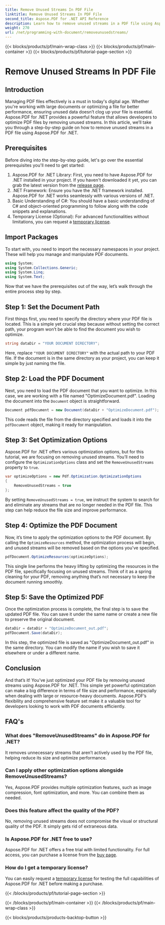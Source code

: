 ```yaml
---
title: Remove Unused Streams In PDF File
linktitle: Remove Unused Streams In PDF File
second_title: Aspose.PDF for .NET API Reference
description: Learn how to remove unused streams in a PDF file using Aspose.PDF for .NET to optimize file size and performance.
weight: 270
url: /net/programming-with-document/removeunusedstreams/
---
```


{{< blocks/products/pf/main-wrap-class >}}
{{< blocks/products/pf/main-container >}}
{{< blocks/products/pf/tutorial-page-section >}}

# Remove Unused Streams In PDF File

## Introduction

Managing PDF files effectively is a must in today's digital age. Whether you're working with large documents or optimizing a file for better performance, ensuring unused data doesn’t clog up your file is essential. Aspose.PDF for .NET provides a powerful feature that allows developers to optimize PDF files by removing unused streams. In this article, we’ll take you through a step-by-step guide on how to remove unused streams in a PDF file using Aspose.PDF for .NET.

## Prerequisites

Before diving into the step-by-step guide, let's go over the essential prerequisites you'll need to get started:

1. Aspose.PDF for .NET Library: First, you need to have Aspose.PDF for .NET installed in your project. If you haven't downloaded it yet, you can grab the latest version from the [release page](https://releases.aspose.com/pdf/net/).
2. .NET Framework: Ensure you have the .NET framework installed. Aspose.PDF for .NET works seamlessly with various versions of .NET.
3. Basic Understanding of C#: You should have a basic understanding of C# and object-oriented programming to follow along with the code snippets and explanations.
4. Temporary License (Optional): For advanced functionalities without limitations, you can request a [temporary license](https://purchase.aspose.com/temporary-license/).


## Import Packages

To start with, you need to import the necessary namespaces in your project. These will help you manage and manipulate PDF documents.

```csharp
using System;
using System.Collections.Generic;
using System.Linq;
using System.Text;
```

Now that we have the prerequisites out of the way, let’s walk through the entire process step by step.

## Step 1: Set the Document Path

First things first, you need to specify the directory where your PDF file is located. This is a simple yet crucial step because without setting the correct path, your program won’t be able to find the document you wish to optimize.

```csharp
string dataDir = "YOUR DOCUMENT DIRECTORY";
```

Here, replace `"YOUR DOCUMENT DIRECTORY"` with the actual path to your PDF file. If the document is in the same directory as your project, you can keep it simple by just naming the file.

## Step 2: Load the PDF Document

Next, you need to load the PDF document that you want to optimize. In this case, we are working with a file named "OptimizeDocument.pdf". Loading the document into the `Document` object is straightforward.

```csharp
Document pdfDocument = new Document(dataDir + "OptimizeDocument.pdf");
```

This code reads the file from the directory specified and loads it into the `pdfDocument` object, making it ready for manipulation.

## Step 3: Set Optimization Options

Aspose.PDF for .NET offers various optimization options, but for this tutorial, we are focusing on removing unused streams. You’ll need to configure the `OptimizationOptions` class and set the `RemoveUnusedStreams` property to `true`.

```csharp
var optimizeOptions = new Pdf.Optimization.OptimizationOptions
{
    RemoveUnusedStreams = true
};
```

By setting `RemoveUnusedStreams = true`, we instruct the system to search for and eliminate any streams that are no longer needed in the PDF file. This step can help reduce the file size and improve performance.

## Step 4: Optimize the PDF Document

Now, it’s time to apply the optimization options to the PDF document. By calling the `OptimizeResources` method, the optimization process will begin, and unused streams will be removed based on the options you've specified.

```csharp
pdfDocument.OptimizeResources(optimizeOptions);
```

This single line performs the heavy lifting by optimizing the resources in the PDF file, specifically focusing on unused streams. Think of it as a spring cleaning for your PDF, removing anything that’s not necessary to keep the document running smoothly.

## Step 5: Save the Optimized PDF

Once the optimization process is complete, the final step is to save the updated PDF file. You can save it under the same name or create a new file to preserve the original document.

```csharp
dataDir = dataDir + "OptimizeDocument_out.pdf";
pdfDocument.Save(dataDir);
```

In this step, the optimized file is saved as "OptimizeDocument_out.pdf" in the same directory. You can modify the name if you wish to save it elsewhere or under a different name.

## Conclusion

And that’s it! You’ve just optimized your PDF file by removing unused streams using Aspose.PDF for .NET. This simple yet powerful optimization can make a big difference in terms of file size and performance, especially when dealing with large or resource-heavy documents. Aspose.PDF’s flexibility and comprehensive feature set make it a valuable tool for developers looking to work with PDF documents efficiently.

## FAQ's

### What does "RemoveUnusedStreams" do in Aspose.PDF for .NET?
It removes unnecessary streams that aren’t actively used by the PDF file, helping reduce its size and optimize performance.

### Can I apply other optimization options alongside RemoveUnusedStreams?
Yes, Aspose.PDF provides multiple optimization features, such as image compression, font optimization, and more. You can combine them as needed.

### Does this feature affect the quality of the PDF?
No, removing unused streams does not compromise the visual or structural quality of the PDF. It simply gets rid of extraneous data.

### Is Aspose.PDF for .NET free to use?
Aspose.PDF for .NET offers a free trial with limited functionality. For full access, you can purchase a license from the [buy page](https://purchase.aspose.com/buy).

### How do I get a temporary license?
You can easily request a [temporary license](https://purchase.aspose.com/temporary-license/) for testing the full capabilities of Aspose.PDF for .NET before making a purchase.

{{< /blocks/products/pf/tutorial-page-section >}}

{{< /blocks/products/pf/main-container >}}
{{< /blocks/products/pf/main-wrap-class >}}

{{< blocks/products/products-backtop-button >}}
